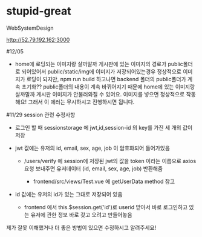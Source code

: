 # stupid-great
WebSystemDesign

http://52.79.192.162:3000


#12/05
- home에 로딩되는 이미지랑 살까말까 게시판에 있는 이미지의 경로가 public폴더로 되어있어서 public/static/img에 이미지가 저장되어있는경우 
정상적으로 이미지가 로딩이 되지만, npm run build 하고나면 backend 폴더의 public폴더가 계속 초기화?? public폴더의 내용이 계속 바뀌어지기 때문에 
home에 있는 이미지랑 살까말까 게시판 이미지가 안불러와질 수 있어요.
이미지를 넣으면 정상적으로 작동해요! 그래서 이 에러는 무시하시고 진행하시면 됩니다.



#11/29
session 관련 수정사항
- 로그인 할 때 sessionstorage 에 jwt,id,session-id 의 key를 가진 세 개의 값이 저장
- jwt 값에는 유저의 id, email, sex, age, job 이 암호화되어 들어가있음

  - /users/verify 에 session에 저장된 jwt의 값을 token 이라는 이름으로 axios 요청 보내주면 유저데이터 (id, email, sex, age, job) 반환해줌
    
    - frontend/src/views/Test.vue  에 getUserData method 참고
    
- id 값에는 유저의 id가 있는 그대로 저장되어 있음
  - frontend 에서 this.$session.get('id')로 userid 받아서 바로 로그인하고 있는 유저에 관한 정보 바로 갖고 오려고 만들어놓음
  


제가 잘못 이해했거나 더 좋은 방법이 있으면 수정하시고 알려주세요!
